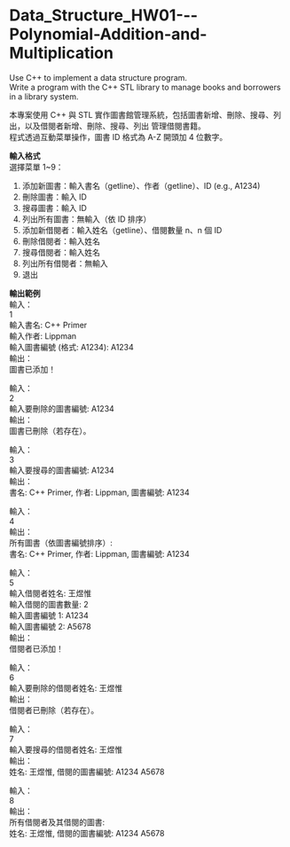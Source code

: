 # Data_Structure_HW01---Polynomial-Addition-and-Multiplication
Use C++ to implement a data structure program.  
Write a program with the C++ STL library to manage books and borrowers in a library system.  

本專案使用 C++ 與 STL 實作圖書館管理系統，包括圖書新增、刪除、搜尋、列出，以及借閱者新增、刪除、搜尋、列出 管理借閱書籍。  
程式透過互動菜單操作，圖書 ID 格式為 A-Z 開頭加 4 位數字。  

**輸入格式**  
選擇菜單 1~9：
1. 添加新圖書：輸入書名（getline）、作者（getline）、ID (e.g., A1234)  
2. 刪除圖書：輸入 ID  
3. 搜尋圖書：輸入 ID  
4. 列出所有圖書：無輸入（依 ID 排序）  
5. 添加新借閱者：輸入姓名（getline）、借閱數量 n、n 個 ID  
6. 刪除借閱者：輸入姓名  
7. 搜尋借閱者：輸入姓名  
8. 列出所有借閱者：無輸入  
9. 退出  

**輸出範例**  
輸入：  
1  
輸入書名: C++ Primer  
輸入作者: Lippman  
輸入圖書編號 (格式: A1234): A1234  
輸出：  
圖書已添加！  

輸入：  
2  
輸入要刪除的圖書編號: A1234  
輸出：  
圖書已刪除（若存在）。  

輸入：  
3  
輸入要搜尋的圖書編號: A1234  
輸出：  
書名: C++ Primer, 作者: Lippman, 圖書編號: A1234  

輸入：  
4  
輸出：  
所有圖書（依圖書編號排序）:  
書名: C++ Primer, 作者: Lippman, 圖書編號: A1234  

輸入：  
5  
輸入借閱者姓名: 王煜惟  
輸入借閱的圖書數量: 2  
輸入圖書編號 1: A1234  
輸入圖書編號 2: A5678  
輸出：  
借閱者已添加！  

輸入：  
6  
輸入要刪除的借閱者姓名: 王煜惟  
輸出：  
借閱者已刪除（若存在）。  

輸入：  
7  
輸入要搜尋的借閱者姓名: 王煜惟  
輸出：  
姓名: 王煜惟, 借閱的圖書編號: A1234 A5678  

輸入：  
8  
輸出：  
所有借閱者及其借閱的圖書:  
姓名: 王煜惟, 借閱的圖書編號: A1234 A5678  
